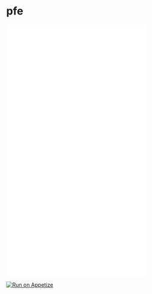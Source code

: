 # pfe


<iframe src="[https://appetize.io/embed/YOUR_APP_LINK](https://appetize.io/app/jlsxryy2ecksy6gu5dbpelk3eq?device=pixel7&osVersion=13.0&orientation=landscape)?autoplay=true&orientation=portrait&device=iphone8&scale=75&language=en&osVersion=12.4" width="375px" height="667px" frameborder="0" scrolling="no"></iframe>

[![Run on Appetize](https://appetize.io/badge.png)](https://appetize.io/app/jlsxryy2ecksy6gu5dbpelk3eq?device=pixel7&osVersion=13.0&orientation=landscape)



